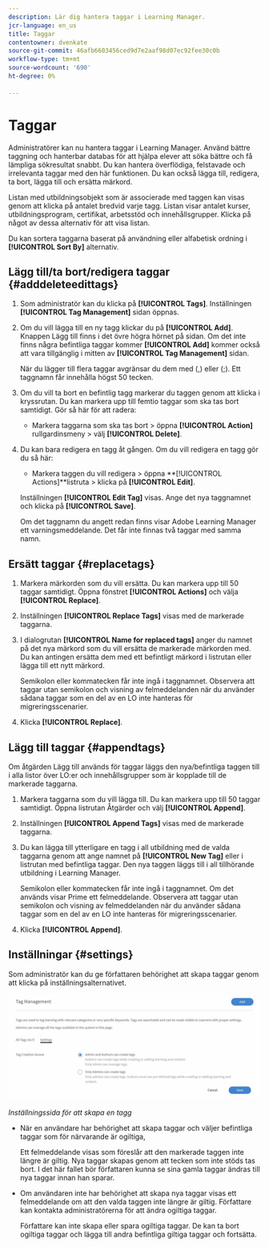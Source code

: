 ```yaml
---
description: Lär dig hantera taggar i Learning Manager.
jcr-language: en_us
title: Taggar
contentowner: dvenkate
source-git-commit: 46afb6603456ced9d7e2aaf98d07ec92fee30c0b
workflow-type: tm+mt
source-wordcount: '690'
ht-degree: 0%

---
```




# Taggar

Administratörer kan nu hantera taggar i Learning Manager. Använd bättre taggning och hanterbar databas för att hjälpa elever att söka bättre och få lämpliga sökresultat snabbt. Du kan hantera överflödiga, felstavade och irrelevanta taggar med den här funktionen. Du kan också lägga till, redigera, ta bort, lägga till och ersätta märkord.

Listan med utbildningsobjekt som är associerade med taggen kan visas genom att klicka på antalet bredvid varje tagg. Listan visar antalet kurser, utbildningsprogram, certifikat, arbetsstöd och innehållsgrupper. Klicka på något av dessa alternativ för att visa listan.

Du kan sortera taggarna baserat på användning eller alfabetisk ordning i **[!UICONTROL Sort By]** alternativ.

## Lägg till/ta bort/redigera taggar {#adddeleteedittags}

1. Som administratör kan du klicka på **[!UICONTROL Tags]**. Inställningen **[!UICONTROL Tag Management]** sidan öppnas.
1. Om du vill lägga till en ny tagg klickar du på **[!UICONTROL Add]**. Knappen Lägg till finns i det övre högra hörnet på sidan. Om det inte finns några befintliga taggar kommer **[!UICONTROL Add]** kommer också att vara tillgänglig i mitten av **[!UICONTROL Tag Management]** sidan.

   När du lägger till flera taggar avgränsar du dem med (,) eller (;). Ett taggnamn får innehålla högst 50 tecken.

1. Om du vill ta bort en befintlig tagg markerar du taggen genom att klicka i kryssrutan. Du kan markera upp till femtio taggar som ska tas bort samtidigt. Gör så här för att radera:

   * Markera taggarna som ska tas bort > öppna **[!UICONTROL Action]** rullgardinsmeny > välj **[!UICONTROL Delete]**.

1. Du kan bara redigera en tagg åt gången. Om du vill redigera en tagg gör du så här:

   * Markera taggen du vill redigera > öppna **[!UICONTROL Actions]**listruta > klicka på **[!UICONTROL Edit]**.

   Inställningen **[!UICONTROL Edit Tag]** visas. Ange det nya taggnamnet och klicka på **[!UICONTROL Save]**.

   Om det taggnamn du angett redan finns visar Adobe Learning Manager ett varningsmeddelande. Det får inte finnas två taggar med samma namn.

## Ersätt taggar {#replacetags}

1. Markera märkorden som du vill ersätta. Du kan markera upp till 50 taggar samtidigt. Öppna fönstret **[!UICONTROL Actions]** och välja **[!UICONTROL Replace]**.
1. Inställningen **[!UICONTROL Replace Tags]** visas med de markerade taggarna.

1. I dialogrutan **[!UICONTROL Name for replaced tags]** anger du namnet på det nya märkord som du vill ersätta de markerade märkorden med. Du kan antingen ersätta dem med ett befintligt märkord i listrutan eller lägga till ett nytt märkord.

   Semikolon eller kommatecken får inte ingå i taggnamnet.  Observera att taggar utan semikolon och visning av felmeddelanden när du använder sådana taggar som en del av en LO inte hanteras för migreringsscenarier.

1. Klicka **[!UICONTROL Replace]**.

## Lägg till taggar {#appendtags}

Om åtgärden Lägg till används för taggar läggs den nya/befintliga taggen till i alla listor över LO:er och innehållsgrupper som är kopplade till de markerade taggarna.

1. Markera taggarna som du vill lägga till. Du kan markera upp till 50 taggar samtidigt. Öppna listrutan Åtgärder och välj **[!UICONTROL Append]**.
1. Inställningen  **[!UICONTROL Append Tags]** visas med de markerade taggarna.
1. Du kan lägga till ytterligare en tagg i all utbildning med de valda taggarna genom att ange namnet på **[!UICONTROL New Tag]** eller i listrutan med befintliga taggar. Den nya taggen läggs till i all tillhörande utbildning i Learning Manager.

   Semikolon eller kommatecken får inte ingå i taggnamnet. Om det används visar Prime ett felmeddelande. Observera att taggar utan semikolon och visning av felmeddelanden när du använder sådana taggar som en del av en LO inte hanteras för migreringsscenarier.

1. Klicka **[!UICONTROL Append]**.

## Inställningar {#settings}

Som administratör kan du ge författaren behörighet att skapa taggar genom att klicka på inställningsalternativet.

![](assets/unknown-1.jpeg)

*Inställningssida för att skapa en tagg*

* När en användare har behörighet att skapa taggar och väljer befintliga taggar som för närvarande är ogiltiga,

  Ett felmeddelande visas som föreslår att den markerade taggen inte längre är giltig. Nya taggar skapas genom att tecken som inte stöds tas bort. I det här fallet bör författaren kunna se sina gamla taggar ändras till nya taggar innan han sparar.

* Om användaren inte har behörighet att skapa nya taggar visas ett felmeddelande om att den valda taggen inte längre är giltig. Författare kan kontakta administratörerna för att ändra ogiltiga taggar.

  Författare kan inte skapa eller spara ogiltiga taggar. De kan ta bort ogiltiga taggar och lägga till andra befintliga giltiga taggar och fortsätta.
